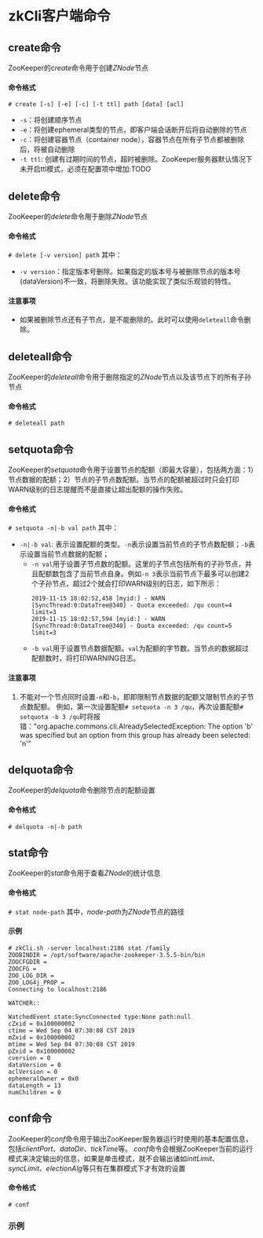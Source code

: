 # zkCli客户端命令

## create命令
ZooKeeper的*create*命令用于创建*ZNode*节点
#### 命令格式
`# create [-s] [-e] [-c] [-t ttl] path [data] [acl]`
+ `-s`：将创建顺序节点
+ `-e`：将创建ephemeral类型的节点，即客户端会话断开后将自动删除的节点
+ `-c`：将创建容器节点（container node），容器节点在所有子节点都被删除后，将被自动删除
+ `-t ttl`: 创建有过期时间的节点，超时被删除。ZooKeeper服务器默认情况下未开启ttl模式，必须在配置项中增加:TODO

## delete命令
ZooKeeper的*delete*命令用于删除*ZNode*节点
#### 命令格式
`# delete [-v version] path`
其中：
+ `-v version`：指定版本号删除。如果指定的版本号与被删除节点的版本号(dataVersion)不一致，将删除失败。该功能实现了类似乐观锁的特性。
#### 注意事项
+ 如果被删除节点还有子节点，是不能删除的。此时可以使用`deleteall`命令删除。

## deleteall命令
ZooKeeper的*deleteall*命令用于删除指定的*ZNode*节点以及该节点下的所有子孙节点
#### 命令格式
`# deleteall path`

## setquota命令
ZooKeeper的*setquota*命令用于设置节点的配额（即最大容量），包括两方面：1）节点数据的配额；2）节点的子节点数配额。当节点的配额被超过时只会打印WARN级别的日志提醒而不是直接让超出配额的操作失败。
#### 命令格式
`# setquota -n|-b val path`
其中：
+ `-n|-b val`: 表示设置配额的类型。`-n`表示设置当前节点的子节点数配额；`-b`表示设置当前节点数据的配额；
    - `-n val`用于设置子节点数的配额。这里的子节点包括所有的子孙节点，并且配额数包含了当前节点自身。例如`-n 3`表示当前节点下最多可以创建2个子孙节点，超过2个就会打印WARN级别的日志，如下所示：
        ```
        2019-11-15 18:02:52,458 [myid:] - WARN  [SyncThread:0:DataTree@340] - Quota exceeded: /qu count=4 limit=3
        2019-11-15 18:02:57,594 [myid:] - WARN  [SyncThread:0:DataTree@340] - Quota exceeded: /qu count=5 limit=3
        ```
    - `-b val`用于设置节点数据配额。`val`为配额的字节数。当节点的数据超过配额数时，将打印WARNING日志。
#### 注意事项
1. 不能对一个节点同时设置`-n`和`-b`，即即限制节点数据的配额又限制节点的子节点数配额。
    例如，第一次设置配额`# setquota -n 3 /qu`，再次设置配额`# setquota -b 3 /qu`时将报错："org.apache.commons.cli.AlreadySelectedException: The option 'b' was specified but an option from this group has already been selected: 'n'"

## delquota命令
ZooKeeper的*delquota*命令删除节点的配额设置
#### 命令格式
`# delquota -n|-b path`



## stat命令
ZooKeeper的*stat*命令用于查看*ZNode*的统计信息
#### 命令格式
`# stat node-path`
其中，*node-path*为*ZNode*节点的路径
#### 示例
```
# zkCli.sh -server localhost:2186 stat /family
ZOOBINDIR = /opt/software/apache-zookeeper-3.5.5-bin/bin
ZOOCFGDIR = 
ZOOCFG = 
ZOO_LOG_DIR = 
ZOO_LOG4j_PROP = 
Connecting to localhost:2186

WATCHER::

WatchedEvent state:SyncConnected type:None path:null
cZxid = 0x100000002
ctime = Wed Sep 04 07:30:08 CST 2019
mZxid = 0x100000002
mtime = Wed Sep 04 07:30:08 CST 2019
pZxid = 0x100000002
cversion = 0
dataVersion = 0
aclVersion = 0
ephemeralOwner = 0x0
dataLength = 13
numChildren = 0
```    

## conf命令
ZooKeeper的*conf*命令用于输出ZooKeeper服务器运行时使用的基本配置信息，包括*clientPort*、*dataDir*、*tickTime*等。
*conf*命令会根据ZooKeeper当前的运行模式来决定输出的信息，如果是单击模式，就不会输出诸如*initLimit*、*syncLimit*、*electionAlg*等只有在集群模式下才有效的设置

#### 命令格式
`# conf`

### 示例
```

```


